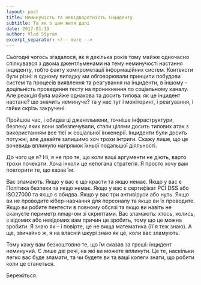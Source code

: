 ```yaml
---
layout: post
title: Неминучість та невідворотність інциденту
subtitle: Та як з цим жити далі
date: 2017-01-19
author: Vlad Styran
excerpt_separator: <!-- more -->
---
```


Сьогодні чогось згадалося, як я декілька років тому майже одночасно спілкувався з двома джентльменами на тему неминучості настання інциденту, тобто факту компрометації інформаційних систем. Контексти були різні: в одному випадку ми обговорювали принципи побудови систем та процесів виявлення та реагування на інциденти, в іншому – доцільність проведення тесту на проникнення по соціальному каналу. Але реакція була майже однакова та досить типова: як це інцидент настане? що значить неминуче? та у нас тут і моніторинг, і реагування, і гайки скрізь закручені.
<!-- more -->

Пройшов час, і обидва ці джентльмени, точніше інфраструктури, безпеку яких вони забезпечували, стали цілями досить типових атак з використанням все тієї ж соціальної інженерії. Інциденти були досить потужні, але давайте залишимо хоч трохи інтриги. Скажу лише, що це вочевидь вплинуло напрямок їхньої подальшої діяльності.

До чого це я? Ні, я не про те, що коли ваші аргументи не діють, варто трохи почекати. Хоча інколи це непогана стратегія. Я просто хочу вам повторити те, що казав їм.

Вас зламають. Якщо у вас є що красти та якщо немає. Якщо у вас є Політика безпеки та якщо немає. Якщо у вас є сертифікат PCI DSS або ISO27000 та якщо є обидва. Якщо у вас три антивіруси або нуль. Якщо ви не проводите кібер-навчання для персоналу та якщо ви їх проводите. Якщо ви робите пентести в повному обсязі та якщо ви навіть не скануєте периметр nmap-ом зі скриптами. Вас зламають: хтось, колись, з відомих або невідомих вам причин це зробить, тому що це можна зробити. Я знаю як – і повірте, це не вища математика (її я теж знаю). А ще, звичайно ж, я на власній шкурі знаю як це, коли вас зламують.

Тому кажу вам безкоштовно те, що їм сказав за гроші: інцидент неминучий. Є лише дві речі, на які ви можете вплинути. Це те, наскільки легко вас буде зламати, та чи будете ви та ваші колеги знати, що робити коли це станеться.

Бережіться.